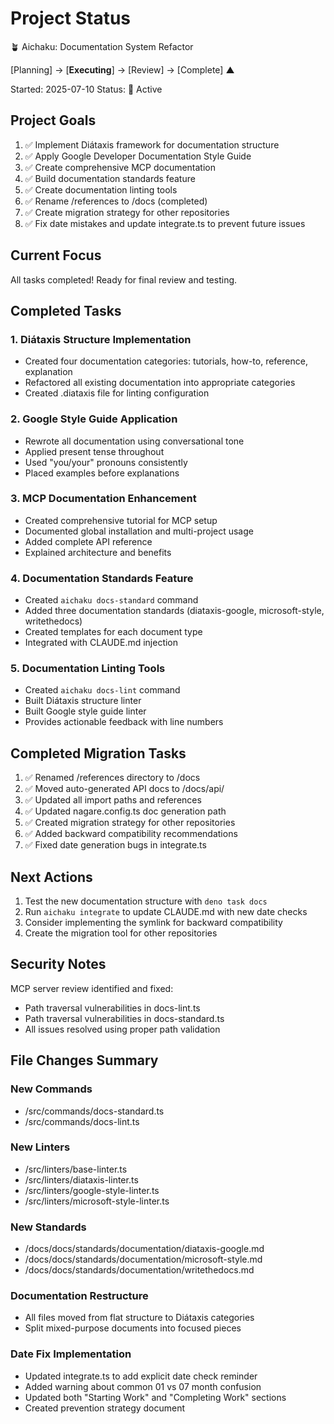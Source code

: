 # Project Status

🪴 Aichaku: Documentation System Refactor

[Planning] → [**Executing**] → [Review] → [Complete] ▲

Started: 2025-07-10 Status: 🌿 Active

## Project Goals

1. ✅ Implement Diátaxis framework for documentation structure
2. ✅ Apply Google Developer Documentation Style Guide
3. ✅ Create comprehensive MCP documentation
4. ✅ Build documentation standards feature
5. ✅ Create documentation linting tools
6. ✅ Rename /references to /docs (completed)
7. ✅ Create migration strategy for other repositories
8. ✅ Fix date mistakes and update integrate.ts to prevent future issues

## Current Focus

All tasks completed! Ready for final review and testing.

## Completed Tasks

### 1. Diátaxis Structure Implementation

- Created four documentation categories: tutorials, how-to, reference, explanation
- Refactored all existing documentation into appropriate categories
- Created .diataxis file for linting configuration

### 2. Google Style Guide Application

- Rewrote all documentation using conversational tone
- Applied present tense throughout
- Used "you/your" pronouns consistently
- Placed examples before explanations

### 3. MCP Documentation Enhancement

- Created comprehensive tutorial for MCP setup
- Documented global installation and multi-project usage
- Added complete API reference
- Explained architecture and benefits

### 4. Documentation Standards Feature

- Created `aichaku docs-standard` command
- Added three documentation standards (diataxis-google, microsoft-style, writethedocs)
- Created templates for each document type
- Integrated with CLAUDE.md injection

### 5. Documentation Linting Tools

- Created `aichaku docs-lint` command
- Built Diátaxis structure linter
- Built Google style guide linter
- Provides actionable feedback with line numbers

## Completed Migration Tasks

1. ✅ Renamed /references directory to /docs
2. ✅ Moved auto-generated API docs to /docs/api/
3. ✅ Updated all import paths and references
4. ✅ Updated nagare.config.ts doc generation path
5. ✅ Created migration strategy for other repositories
6. ✅ Added backward compatibility recommendations
7. ✅ Fixed date generation bugs in integrate.ts

## Next Actions

1. Test the new documentation structure with `deno task docs`
2. Run `aichaku integrate` to update CLAUDE.md with new date checks
3. Consider implementing the symlink for backward compatibility
4. Create the migration tool for other repositories

## Security Notes

MCP server review identified and fixed:

- Path traversal vulnerabilities in docs-lint.ts
- Path traversal vulnerabilities in docs-standard.ts
- All issues resolved using proper path validation

## File Changes Summary

### New Commands

- /src/commands/docs-standard.ts
- /src/commands/docs-lint.ts

### New Linters

- /src/linters/base-linter.ts
- /src/linters/diataxis-linter.ts
- /src/linters/google-style-linter.ts
- /src/linters/microsoft-style-linter.ts

### New Standards

- /docs/docs/standards/documentation/diataxis-google.md
- /docs/docs/standards/documentation/microsoft-style.md
- /docs/docs/standards/documentation/writethedocs.md

### Documentation Restructure

- All files moved from flat structure to Diátaxis categories
- Split mixed-purpose documents into focused pieces

### Date Fix Implementation

- Updated integrate.ts to add explicit date check reminder
- Added warning about common 01 vs 07 month confusion
- Updated both "Starting Work" and "Completing Work" sections
- Created prevention strategy document
